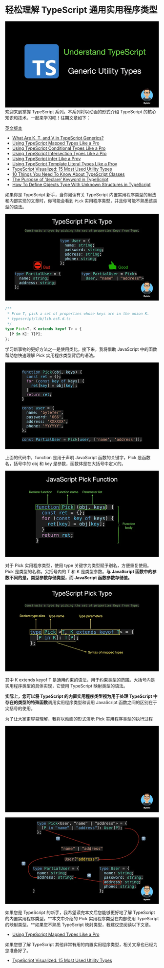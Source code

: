 <!--
 * @Author: maxueming maxueming@kuaishou.com
 * @Date: 2023-08-16 17:17:35
 * @LastEditors: maxueming maxueming@kuaishou.com
 * @LastEditTime: 2023-08-16 18:38:46
 * @FilePath: /You-Don-t-Know-TS/vuepress/docs/theme-reco/article-2.md
 * @Description: 这是默认设置,请设置`customMade`, 打开koroFileHeader查看配置 进行设置: https://github.com/OBKoro1/koro1FileHeader/wiki/%E9%85%8D%E7%BD%AE
-->

# 轻松理解 TypeScript 通用实用程序类型

![1](../assets/article/article-cover-2a.webp)
欢迎来到掌握 TypeScript 系列。本系列将以动画的形式介绍 TypeScript 的核心知识和技术。一起来学习吧！往期文章如下：

[英文版本](./article-2-en.md)

- [What Are K, T, and V in TypeScript Generics?](article-1.md)
- [Using TypeScript Mapped Types Like a Pro](article-1.md)
- [Using TypeScript Conditional Types Like a Pro](article-1.md)
- [Using TypeScript Intersection Types Like a Pro](article-1.md)
- [Using TypeScript infer Like a Prov](article-1.md)
- [Using TypeScript Template Literal Types Like a Prov](article-1.md)
- [TypeScript Visualized: 15 Most Used Utility Types](./Advanced-2.md)
- [10 Things You Need To Know About TypeScript Classes](article-1.md)
- [The Purpose of ‘declare’ Keyword in TypeScript](article-1.md)
- [How To Define Objects Type With Unknown Structures in TypeScript](article-1.md)

如果你是 TypeScript 新手，当你阅读有关 TypeScript 内置实用程序类型的用法和内部实现的文章时，你可能会看到 `Pick` 实用程序类型，并且你可能不熟悉该类型的语法。

![](../assets/article/21.webp)

```typescript
/**
 * From T, pick a set of properties whose keys are in the union K.
 * typescript/lib/lib.es5.d.ts
 */
type Pick<T, K extends keyof T> = {
  [P in K]: T[P];
};
```

学习新事物的更好方法之一是使用类比。接下来，我将借助 JavaScript 中的函数帮助您快速理解 Pick 实用程序类型背后的语法。

![](../assets/article/22.webp)

上面的代码中，function 是用于声明 JavaScript 函数的关键字，Pick 是函数名，括号中的 obj 和 key 是参数，函数体是在大括号中定义的。

![](../assets/article/23.webp)

对于 Pick 实用程序类型，使用 type 关键字为类型赋予别名，方便重复使用。 Pick 是类型的名称。尖括号内的 T 和 K 是类型参数。**与 JavaScript 函数中的参数不同的是，类型参数存储类型，而 JavaScript 函数参数存储值。**

![](../assets/article/24.webp)

其中 K extends keyof T 是通用约束的语法，用于约束类型的范围。大括号内是实用程序类型的具体实现，它使用 TypeScript 映射类型的语法。

**实际上，您可以将 TypeScript 的内置实用程序类型视为用于处理 TypeScript 中存在的类型的特殊函数**调用实用程序类型和调用 JavaScript 函数之间的区别在于尖括号的使用。

为了让大家更容易理解，我将以动画的形式演示 Pick 实用程序类型的执行过程

![](../assets/article/25.gif)

![](../assets/article/26.webp)

如果您是 TypeScript 的新手，我希望读完本文后您能够更好地了解 TypeScript 的内置实用程序类型。**本文中介绍的 Pick 实用程序类型在内部使用 TypeScript 的映射类型。**如果您不熟悉 TypeScript 映射类型，我建议您阅读以下文章。

- [Using TypeScript Mapped Types Like a Pro](article-1-en.md)

如果您想了解 TypeScript 其他非常有用的内置实用程序类型，相关文章也已经为您准备好了。

- [TypeScript Visualized: 15 Most Used Utility Types](./Advanced-2.md)
